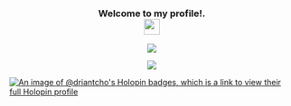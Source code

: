 <h3 align="center">
  Welcome to my profile!.
  <br>
  
  <img src="https://media.giphy.com/media/hvRJCLFzcasrR4ia7z/giphy.gif" width="28">
</h3>

<p align="center">
  <a href="https://github.com/Drian-key/Drian-key"><img src="https://readme-typing-svg.herokuapp.com?color=%2336BCF7&center=true&vCenter=true&lines=Hi+%2C+welcome+to+my+Github+page;I+am+Drian;Interested+Front+end+dev;My+name+is+drian-tcho;I+love+code"></a>
</p>

<p align="center" >  
  <a href="https://github.com/driannaird/github-readme-stats"> 
<img  src="https://github-readme-stats.vercel.app/api?username=driannaird&&show_icons=true&theme=radical"/>
  </a>
  </p>

[![An image of @driantcho's Holopin badges, which is a link to view their full Holopin profile](https://holopin.me/driantcho)](https://holopin.io/@driantcho)

